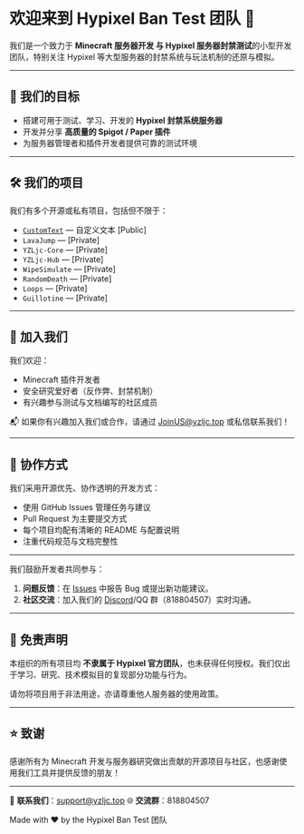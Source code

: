 # 欢迎来到 Hypixel Ban Test 团队 👋

我们是一个致力于 **Minecraft 服务器开发 与 Hypixel 服务器封禁测试**的小型开发团队，特别关注 Hypixel 等大型服务器的封禁系统与玩法机制的还原与模拟。

---

## 🎯 我们的目标

- 搭建可用于测试、学习、开发的 **Hypixel 封禁系统服务器**
- 开发并分享 **高质量的 Spigot / Paper 插件**
- 为服务器管理者和插件开发者提供可靠的测试环境

---

## 🛠️ 我们的项目

我们有多个开源或私有项目，包括但不限于：

- [`CustomText`](https://github.com/AndyOctopus/CustomText) — 自定义文本 [Public]
- `LavaJump` — [Private]
- `YZLjc-Core` — [Private]
- `YZLjc-Hub` — [Private]
- `WipeSimulate` — [Private]
- `RandomDeath` — [Private]
- `Loops` — [Private]
- `Guillotine` — [Private]

---

## 🤝 加入我们

我们欢迎：

- Minecraft 插件开发者
- 安全研究爱好者（反作弊、封禁机制）
- 有兴趣参与测试与文档编写的社区成员

📬 如果你有兴趣加入我们或合作，请通过 JoinUS@yzljc.top 或私信联系我们！

---

## 📄 协作方式

我们采用开源优先、协作透明的开发方式：

- 使用 GitHub Issues 管理任务与建议
- Pull Request 为主要提交方式
- 每个项目均配有清晰的 README 与配置说明
- 注重代码规范与文档完整性

---

我们鼓励开发者共同参与：
1. **问题反馈**：在 [Issues](https://github.com/YzLjc-Team/.github/issues) 中报告 Bug 或提出新功能建议。
2. **社区交流**：加入我们的 [Discord](https://discord.gg/EUqKDQG6Eu)/QQ 群（818804507）实时沟通。

---

## 📜 免责声明

本组织的所有项目均 **不隶属于 Hypixel 官方团队**，也未获得任何授权。我们仅出于学习、研究、技术模拟目的复现部分功能与行为。

请勿将项目用于非法用途，亦请尊重他人服务器的使用政策。

---

## ⭐ 致谢

感谢所有为 Minecraft 开发与服务器研究做出贡献的开源项目与社区，也感谢使用我们工具并提供反馈的朋友！

---
📧 **联系我们**：support@yzljc.top
🌐 **交流群**：818804507

Made with ❤️ by the Hypixel Ban Test 团队
